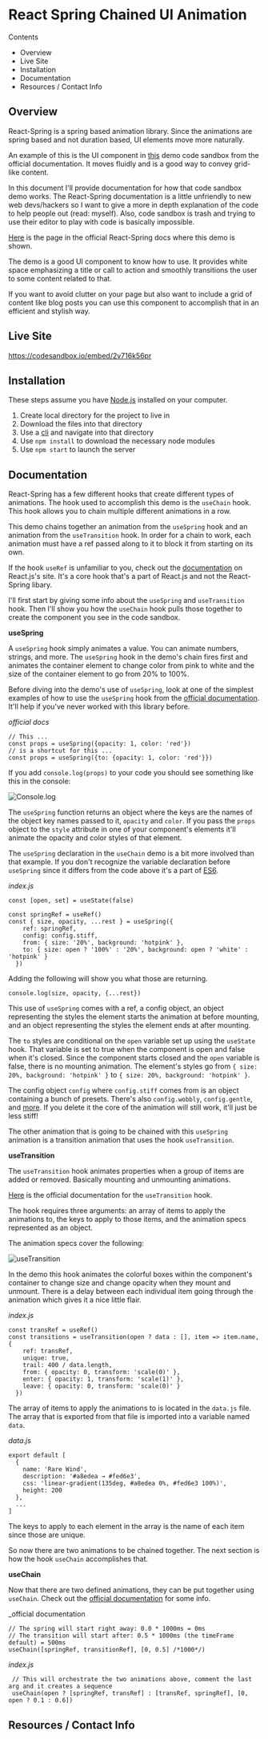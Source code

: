 # React Spring Chained UI Animation

Contents
- Overview
- Live Site
- Installation
- Documentation
- Resources / Contact Info

## Overview

React-Spring is a spring based animation library. Since the animations are spring based and not duration based, UI elements move more naturally.

An example of this is the UI component in [this](https://codesandbox.io/embed/2v716k56pr) demo code sandbox from the official documentation. It moves fluidly and is a good way to convey grid-like content.

In this document I'll provide documentation for how that code sandbox demo works. The React-Spring documentation is a little unfriendly to new web devs/hackers so I want to give a more in depth explanation of the code to help people out (read: myself). Also, code sandbox is trash and trying to use their editor to play with code is basically impossible.

[Here](https://www.react-spring.io/docs/hooks/use-chain) is the page in the official React-Spring docs where this demo is shown.

The demo is a good UI component to know how to use. It provides white space emphasizing a title or call to action and smoothly transitions the user to some content related to that.

If you want to avoid clutter on your page but also want to include a grid of content like blog posts you can use this component to accomplish that in an efficient and stylish way.

## Live Site

https://codesandbox.io/embed/2v716k56pr

## Installation

These steps assume you have [Node.js](https://nodejs.org/en/) installed on your computer.

1. Create local directory for the project to live in
2. Download the files into that directory
3. Use a [cli](https://www.w3schools.com/whatis/whatis_cli.asp) and navigate into that directory
4. Use `npm install` to download the necessary node modules
5. Use `npm start` to launch the server

## Documentation

React-Spring has a few different hooks that create different types of animations. The hook used to accomplish this demo is the `useChain` hook. This hook allows you to chain multiple different animations in a row.

This demo chains together an animation from the `useSpring` hook and an animation from the `useTransition` hook. In order for a chain to work, each animation must have a ref passed along to it to block it from starting on its own.

If the hook `useRef` is unfamiliar to you, check out the [documentation](https://reactjs.org/docs/hooks-reference.html#useref) on React.js's site. It's a core hook that's a part of React.js and not the React-Spring libary. 

I'll first start by giving some info about the `useSpring` and `useTransition` hook. Then I'll show you how the `useChain` hook pulls those together to create the component you see in the code sandbox.

**useSpring**

A `useSpring` hook simply animates a value. You can animate numbers, strings, and more. The `useSpring` hook in the demo's chain fires first and animates the container element to change color from pink to white and the size of the container element to go from 20% to 100%.

Before diving into the demo's use of `useSpring`, look at one of the simplest examples of how to use the `useSpring` hook from the [official documentation](https://www.react-spring.io/docs/hooks/use-spring). It'll help if you've never worked with this library before.

_official docs_
```
// This ...
const props = useSpring({opacity: 1, color: 'red'})
// is a shortcut for this ...
const props = useSpring({to: {opacity: 1, color: 'red'}})
```

If you add `console.log(props)` to your code you should see something like this in the console:

![Console.log](./console.PNG)

The `useSpring` function returns an object where the keys are the names of the object key names passed to it, `opacity` and `color`. If you pass the `props` object to the `style` attribute in one of your component's elements it'll animate the opacity and color styles of that element.

The `useSpring` declaration in the `useChain` demo is a bit more involved than that example. If you don't recognize the variable declaration before `useSpring` since it differs from the code above it's a part of [ES6](https://www.sitepoint.com/es6-enhanced-object-literals/).

_index.js_
```
const [open, set] = useState(false)

const springRef = useRef()
const { size, opacity, ...rest } = useSpring({
    ref: springRef,
    config: config.stiff,
    from: { size: '20%', background: 'hotpink' },
    to: { size: open ? '100%' : '20%', background: open ? 'white' : 'hotpink' }
  })
```

Adding the following will show you what those are returning.

```
console.log(size, opacity, {...rest})
```

This use of `useSpring` comes with a ref, a config object, an object representing the styles the element starts the animation at before mounting, and an object representing the styles the element ends at after mounting. 

The `to` styles are conditional on the `open` variable set up using the `useState` hook. That variable is set to true when the component is open and false when it's closed. Since the component starts closed and the `open` variable is false, there is no mounting animation. The element's styles go from `{ size: 20%, background: 'hotpink' }` to `{ size: 20%, background: 'hotpink' }`. 

The config object `config` where `config.stiff` comes from is an object containing a bunch of presets. There's also `config.wobbly`, `config.gentle`, and [more](https://www.react-spring.io/docs/hooks/api). If you delete it the core of the animation will still work, it'll just be less stiff!

The other animation that is going to be chained with this `useSpring` animation is a transition animation that uses the hook `useTransition`.

**useTransition**

The `useTransition` hook animates properties when a group of items are added or removed. Basically mounting and unmounting animations.

[Here](https://www.react-spring.io/docs/hooks/use-transition) is the official documentation for the `useTransition` hook.

The hook requires three arguments: an array of items to apply the animations to, the keys to apply to those items, and the animation specs represented as an object.

The animation specs cover the following:

![useTransition](./usetransition.PNG)


In the demo this hook animates the colorful boxes within the component's container to change size and change opacity when they mount and unmount. There is a delay between each individual item going through the animation which gives it a nice little flair.

_index.js_
```
const transRef = useRef()
const transitions = useTransition(open ? data : [], item => item.name, {
    ref: transRef,
    unique: true,
    trail: 400 / data.length,
    from: { opacity: 0, transform: 'scale(0)' },
    enter: { opacity: 1, transform: 'scale(1)' },
    leave: { opacity: 0, transform: 'scale(0)' }
  })
```

The array of items to apply the animations to is located in the `data.js` file. The array that is exported from that file is imported into a variable named `data`.

_data.js_
```
export default [
  {
    name: 'Rare Wind',
    description: '#a8edea → #fed6e3',
    css: 'linear-gradient(135deg, #a8edea 0%, #fed6e3 100%)',
    height: 200
  },
  ...
]
```

The keys to apply to each element in the array is the name of each item since those are unique.

So now there are two animations to be chained together. The next section is how the hook `useChain` accomplishes that.

**useChain**

Now that there are two defined animations, they can be put together using `useChain`. Check out the [official documentation](https://www.react-spring.io/docs/hooks/use-chain) for some info.

_official documentation
```
// The spring will start right away: 0.0 * 1000ms = 0ms
// The transition will start after: 0.5 * 1000ms (the timeFrame default) = 500ms
useChain([springRef, transitionRef], [0, 0.5] /*1000*/)
```

_index.js_
```
 // This will orchestrate the two animations above, comment the last arg and it creates a sequence
 useChain(open ? [springRef, transRef] : [transRef, springRef], [0, open ? 0.1 : 0.6])
```



## Resources / Contact Info

